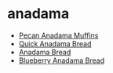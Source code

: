 # anadama

 * [Pecan Anadama Muffins](../index/p/pecan-anadama-muffins-10890.json)
 * [Quick Anadama Bread](../index/q/quick-anadama-bread-2702.json)
 * [Anadama Bread](../index/a/anadama-bread.json)
 * [Blueberry Anadama Bread](../index/b/blueberry-anadama-bread.json)
